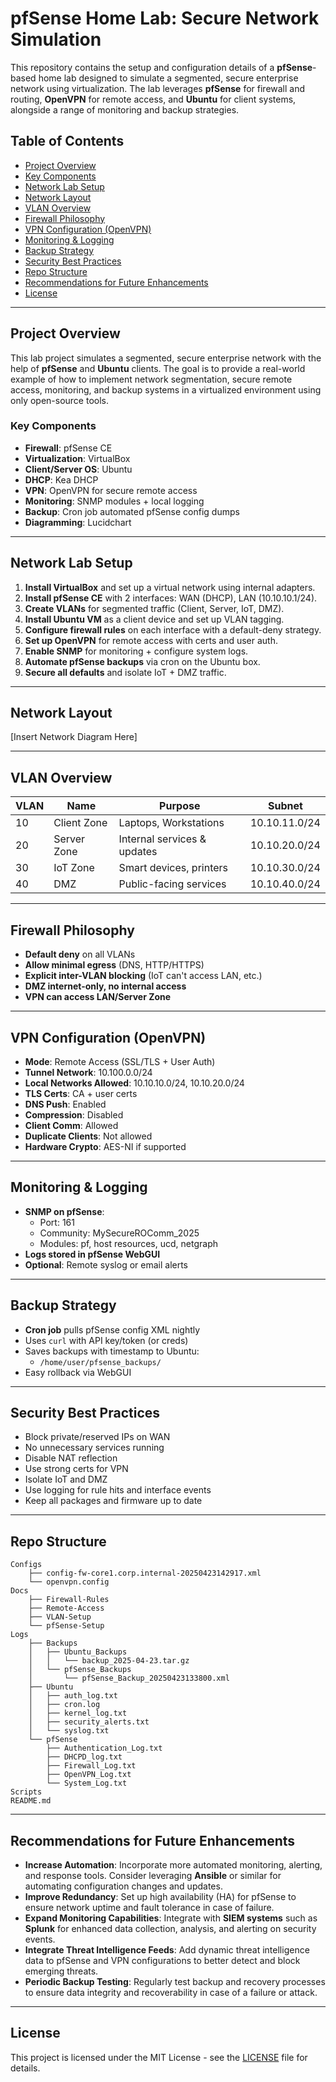 # pfSense Home Lab: Secure Network Simulation

This repository contains the setup and configuration details of a **pfSense**-based home lab designed to simulate a segmented, secure enterprise network using virtualization. The lab leverages **pfSense** for firewall and routing, **OpenVPN** for remote access, and **Ubuntu** for client systems, alongside a range of monitoring and backup strategies.

## Table of Contents

- [Project Overview](#project-overview)
- [Key Components](#key-components)
- [Network Lab Setup](#network-lab-setup)
- [Network Layout](#network-layout)
- [VLAN Overview](#vlan-overview)
- [Firewall Philosophy](#firewall-philosophy)
- [VPN Configuration (OpenVPN)](#vpn-configuration-openvpn)
- [Monitoring & Logging](#monitoring--logging)
- [Backup Strategy](#backup-strategy)
- [Security Best Practices](#security-best-practices)
- [Repo Structure](#repo-structure)
- [Recommendations for Future Enhancements](#recommendations-for-future-enhancements)
- [License](#license)

---

## Project Overview

This lab project simulates a segmented, secure enterprise network with the help of **pfSense** and **Ubuntu** clients. The goal is to provide a real-world example of how to implement network segmentation, secure remote access, monitoring, and backup systems in a virtualized environment using only open-source tools.

### Key Components

- **Firewall**: pfSense CE
- **Virtualization**: VirtualBox
- **Client/Server OS**: Ubuntu
- **DHCP**: Kea DHCP
- **VPN**: OpenVPN for secure remote access
- **Monitoring**: SNMP modules + local logging
- **Backup**: Cron job automated pfSense config dumps
- **Diagramming**: Lucidchart

---

## Network Lab Setup

1. **Install VirtualBox** and set up a virtual network using internal adapters.
2. **Install pfSense CE** with 2 interfaces: WAN (DHCP), LAN (10.10.10.1/24).
3. **Create VLANs** for segmented traffic (Client, Server, IoT, DMZ).
4. **Install Ubuntu VM** as a client device and set up VLAN tagging.
5. **Configure firewall rules** on each interface with a default-deny strategy.
6. **Set up OpenVPN** for remote access with certs and user auth.
7. **Enable SNMP** for monitoring + configure system logs.
8. **Automate pfSense backups** via cron on the Ubuntu box.
9. **Secure all defaults** and isolate IoT + DMZ traffic.

---

## Network Layout
[Insert Network Diagram Here]

---

## VLAN Overview

| VLAN  | Name        | Purpose                      | Subnet         |
|-------|-------------|------------------------------|----------------|
| 10    | Client Zone | Laptops, Workstations        | 10.10.11.0/24  |
| 20    | Server Zone | Internal services & updates  | 10.10.20.0/24  |
| 30    | IoT Zone    | Smart devices, printers      | 10.10.30.0/24  |
| 40    | DMZ         | Public-facing services       | 10.10.40.0/24  |

---

## Firewall Philosophy

- **Default deny** on all VLANs
- **Allow minimal egress** (DNS, HTTP/HTTPS)
- **Explicit inter-VLAN blocking** (IoT can't access LAN, etc.)
- **DMZ internet-only, no internal access**
- **VPN can access LAN/Server Zone**

---

## VPN Configuration (OpenVPN)

- **Mode**: Remote Access (SSL/TLS + User Auth)
- **Tunnel Network**: 10.100.0.0/24
- **Local Networks Allowed**: 10.10.10.0/24, 10.10.20.0/24
- **TLS Certs**: CA + user certs
- **DNS Push**: Enabled
- **Compression**: Disabled
- **Client Comm**: Allowed
- **Duplicate Clients**: Not allowed
- **Hardware Crypto**: AES-NI if supported

---

## Monitoring & Logging

- **SNMP on pfSense**:
  - Port: 161
  - Community: MySecureROComm_2025
  - Modules: pf, host resources, ucd, netgraph
- **Logs stored in pfSense WebGUI**
- **Optional**: Remote syslog or email alerts

---

## Backup Strategy

- **Cron job** pulls pfSense config XML nightly
- Uses `curl` with API key/token (or creds)
- Saves backups with timestamp to Ubuntu:
  - `/home/user/pfsense_backups/`
- Easy rollback via WebGUI

---

## Security Best Practices

- Block private/reserved IPs on WAN
- No unnecessary services running
- Disable NAT reflection
- Use strong certs for VPN
- Isolate IoT and DMZ
- Use logging for rule hits and interface events
- Keep all packages and firmware up to date

---

## Repo Structure
```
Configs
    ├── config-fw-core1.corp.internal-20250423142917.xml
    └── openvpn.config
Docs
    ├── Firewall-Rules
    ├── Remote-Access
    ├── VLAN-Setup
    └── pfSense-Setup
Logs
    ├── Backups
    │   ├── Ubuntu_Backups
    │   │   └── backup_2025-04-23.tar.gz
    │   └── pfSense_Backups
    │       └── pfSense_Backup_20250423133800.xml
    ├── Ubuntu
    │   ├── auth_log.txt
    │   ├── cron.log
    │   ├── kernel_log.txt
    │   ├── security_alerts.txt
    │   └── syslog.txt
    └── pfSense
        ├── Authentication_Log.txt
        ├── DHCPD_log.txt
        ├── Firewall_Log.txt
        ├── OpenVPN_Log.txt
        └── System_Log.txt
Scripts
README.md
```

---

## Recommendations for Future Enhancements

- **Increase Automation**: Incorporate more automated monitoring, alerting, and response tools. Consider leveraging **Ansible** or similar for automating configuration changes and updates.
- **Improve Redundancy**: Set up high availability (HA) for pfSense to ensure network uptime and fault tolerance in case of failure.
- **Expand Monitoring Capabilities**: Integrate with **SIEM systems** such as **Splunk** for enhanced data collection, analysis, and alerting on security events.
- **Integrate Threat Intelligence Feeds**: Add dynamic threat intelligence data to pfSense and VPN configurations to better detect and block emerging threats.
- **Periodic Backup Testing**: Regularly test backup and recovery processes to ensure data integrity and recoverability in case of a failure or attack.

---

## License

This project is licensed under the MIT License - see the [LICENSE](LICENSE) file for details.

